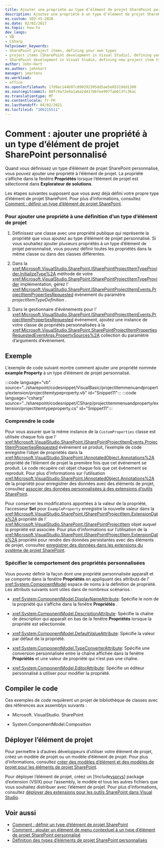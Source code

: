 ```yaml
---
title: Ajouter une propriété au type d’élément de projet SharePoint personnalisé
description: Ajoutez une propriété à un type d’élément de projet SharePoint personnalisé. La propriété apparaît dans la Fenêtre Propriétés lorsque l’élément de projet est sélectionné dans Explorateur de solutions.
ms.custom: SEO-VS-2020
ms.date: 02/02/2017
ms.topic: how-to
dev_langs:
- VB
- CSharp
helpviewer_keywords:
- SharePoint project items, defining your own types
- project items [SharePoint development in Visual Studio], defining your own types
- SharePoint development in Visual Studio, defining new project item types
author: John-Hart
ms.author: johnhart
manager: jmartens
ms.workload:
- office
ms.openlocfilehash: 17d9ac144b97c090292395dd5ae5e85319dd1308
ms.sourcegitcommit: 80fc9a72e9a1aba2d417dbfee997fab013fc36ac
ms.translationtype: MT
ms.contentlocale: fr-FR
ms.lasthandoff: 04/02/2021
ms.locfileid: "106215511"
---
```

# <a name="how-to-add-a-property-to-a-custom-sharepoint-project-item-type"></a>Comment : ajouter une propriété à un type d’élément de projet SharePoint personnalisé
  Quand vous définissez un type d’élément de projet SharePoint personnalisé, vous pouvez ajouter une propriété à l’élément de projet. La propriété s’affiche dans la fenêtre **Propriétés** lorsque l’élément de projet est sélectionné dans **Explorateur de solutions**.

 Les étapes suivantes supposent que vous avez déjà défini votre propre type d’élément de projet SharePoint. Pour plus d’informations, consultez [Comment : définir un type d’élément de projet SharePoint](../sharepoint/how-to-define-a-sharepoint-project-item-type.md).

### <a name="to-add-a-property-to-a-definition-of-a-project-item-type"></a>Pour ajouter une propriété à une définition d’un type d’élément de projet

1. Définissez une classe avec une propriété publique qui représente la propriété que vous ajoutez au type d’élément de projet personnalisé. Si vous souhaitez ajouter plusieurs propriétés à un type d’élément de projet personnalisé, vous pouvez définir toutes les propriétés dans la même classe ou dans des classes différentes.

2. Dans la <xref:Microsoft.VisualStudio.SharePoint.ISharePointProjectItemTypeProvider.InitializeType%2A> méthode de votre <xref:Microsoft.VisualStudio.SharePoint.ISharePointProjectItemTypeProvider> implémentation, gérez l' <xref:Microsoft.VisualStudio.SharePoint.ISharePointProjectItemEvents.ProjectItemPropertiesRequested> événement du paramètre *projectItemTypeDefinition* .

3. Dans le gestionnaire d’événements pour l' <xref:Microsoft.VisualStudio.SharePoint.ISharePointProjectItemEvents.ProjectItemPropertiesRequested> événement, ajoutez une instance de votre classe de propriétés personnalisées à la <xref:Microsoft.VisualStudio.SharePoint.SharePointProjectItemPropertiesRequestedEventArgs.PropertySources%2A> collection du paramètre d’arguments d’événement.

## <a name="example"></a>Exemple
 L’exemple de code suivant montre comment ajouter une propriété nommée **example Property** à un type d’élément de projet personnalisé.

 :::code language="vb" source="../sharepoint/codesnippet/VisualBasic/projectitemmenuandproperty/extension/projectitemtypeproperty.vb" id="Snippet11":::
 :::code language="csharp" source="../sharepoint/codesnippet/CSharp/projectitemmenuandproperty/extension/projectitemtypeproperty.cs" id="Snippet11":::

### <a name="understand-the-code"></a>Comprendre le code
 Pour vous assurer que la même instance de la `CustomProperties` classe est utilisée chaque fois que l' <xref:Microsoft.VisualStudio.SharePoint.ISharePointProjectItemEvents.ProjectItemPropertiesRequested> événement se produit, l’exemple de code enregistre l’objet de propriétés dans la <xref:Microsoft.VisualStudio.SharePoint.IAnnotatedObject.Annotations%2A> propriété de l’élément de projet la première fois que cet événement se produit. Le code récupère cet objet chaque fois que cet événement se reproduit. Pour plus d’informations sur l’utilisation <xref:Microsoft.VisualStudio.SharePoint.IAnnotatedObject.Annotations%2A> de la propriété pour enregistrer des données avec des éléments de projet, consultez [associer des données personnalisées à des extensions d’outils SharePoint](../sharepoint/associating-custom-data-with-sharepoint-tools-extensions.md).

 Pour conserver les modifications apportées à la valeur de la propriété, l’accesseur **Set** pour `ExampleProperty` enregistre la nouvelle valeur dans la <xref:Microsoft.VisualStudio.SharePoint.ISharePointProjectItem.ExtensionData%2A> propriété de l' <xref:Microsoft.VisualStudio.SharePoint.ISharePointProjectItem> objet auquel la propriété est associée. Pour plus d’informations sur l’utilisation de la <xref:Microsoft.VisualStudio.SharePoint.ISharePointProjectItem.ExtensionData%2A> propriété pour rendre des données persistantes avec des éléments de projet, consultez [enregistrer des données dans les extensions du système de projet SharePoint](../sharepoint/saving-data-in-extensions-of-the-sharepoint-project-system.md).

### <a name="specify-the-behavior-of-custom-properties"></a>Spécifier le comportement des propriétés personnalisées
 Vous pouvez définir la façon dont une propriété personnalisée apparaît et se comporte dans la fenêtre **Propriétés** en appliquant des attributs de l' <xref:System.ComponentModel> espace de noms à la définition de propriété. Les attributs suivants sont utiles dans de nombreux scénarios :

- <xref:System.ComponentModel.DisplayNameAttribute>: Spécifie le nom de la propriété qui s’affiche dans la fenêtre **Propriétés** .

- <xref:System.ComponentModel.DescriptionAttribute>: Spécifie la chaîne de description qui apparaît en bas de la fenêtre **Propriétés** lorsque la propriété est sélectionnée.

- <xref:System.ComponentModel.DefaultValueAttribute>: Spécifie la valeur par défaut de la propriété.

- <xref:System.ComponentModel.TypeConverterAttribute>: Spécifie une conversion personnalisée entre la chaîne affichée dans la fenêtre **Propriétés** et une valeur de propriété qui n’est pas une chaîne.

- <xref:System.ComponentModel.EditorAttribute>: Spécifie un éditeur personnalisé à utiliser pour modifier la propriété.

## <a name="compile-the-code"></a>Compiler le code
 Ces exemples de code requièrent un projet de bibliothèque de classes avec des références aux assemblys suivants :

- Microsoft. VisualStudio. SharePoint

- System.ComponentModel.Composition

## <a name="deploy-the-project-item"></a>Déployer l’élément de projet
 Pour permettre à d’autres développeurs d’utiliser votre élément de projet, créez un modèle de projet ou un modèle d’élément de projet. Pour plus d’informations, consultez [créer des modèles d’élément et des modèles de projet pour les éléments de projet SharePoint](../sharepoint/creating-item-templates-and-project-templates-for-sharepoint-project-items.md).

 Pour déployer l’élément de projet, créez un [!include[vsprvs](../sharepoint/includes/vsprvs-md.md)] package d’extension (VSIX) pour l’assembly, le modèle et tous les autres fichiers que vous souhaitez distribuer avec l’élément de projet. Pour plus d’informations, consultez [déployer des extensions pour les outils SharePoint dans Visual Studio](../sharepoint/deploying-extensions-for-the-sharepoint-tools-in-visual-studio.md).

## <a name="see-also"></a>Voir aussi
- [Comment : définir un type d’élément de projet SharePoint](../sharepoint/how-to-define-a-sharepoint-project-item-type.md)
- [Comment : ajouter un élément de menu contextuel à un type d’élément de projet SharePoint personnalisé](../sharepoint/how-to-add-a-shortcut-menu-item-to-a-custom-sharepoint-project-item-type.md)
- [Définition des types d’éléments de projet SharePoint personnalisés](../sharepoint/defining-custom-sharepoint-project-item-types.md)
